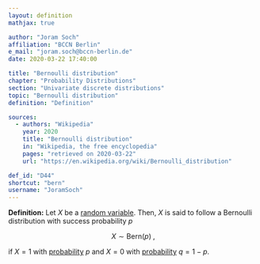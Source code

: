 ```yaml
---
layout: definition
mathjax: true

author: "Joram Soch"
affiliation: "BCCN Berlin"
e_mail: "joram.soch@bccn-berlin.de"
date: 2020-03-22 17:40:00

title: "Bernoulli distribution"
chapter: "Probability Distributions"
section: "Univariate discrete distributions"
topic: "Bernoulli distribution"
definition: "Definition"

sources:
  - authors: "Wikipedia"
    year: 2020
    title: "Bernoulli distribution"
    in: "Wikipedia, the free encyclopedia"
    pages: "retrieved on 2020-03-22"
    url: "https://en.wikipedia.org/wiki/Bernoulli_distribution"

def_id: "D44"
shortcut: "bern"
username: "JoramSoch"
---
```



**Definition:** Let $X$ be a [random variable](/D/rvar). Then, $X$ is said to follow a Bernoulli distribution with success probability $p$

$$ \label{eq:bern}
X \sim \mathrm{Bern}(p) \; ,
$$

if $X = 1$ with [probability](/D/prob) $p$ and $X = 0$ with [probability](/D/prob) $q = 1-p$.